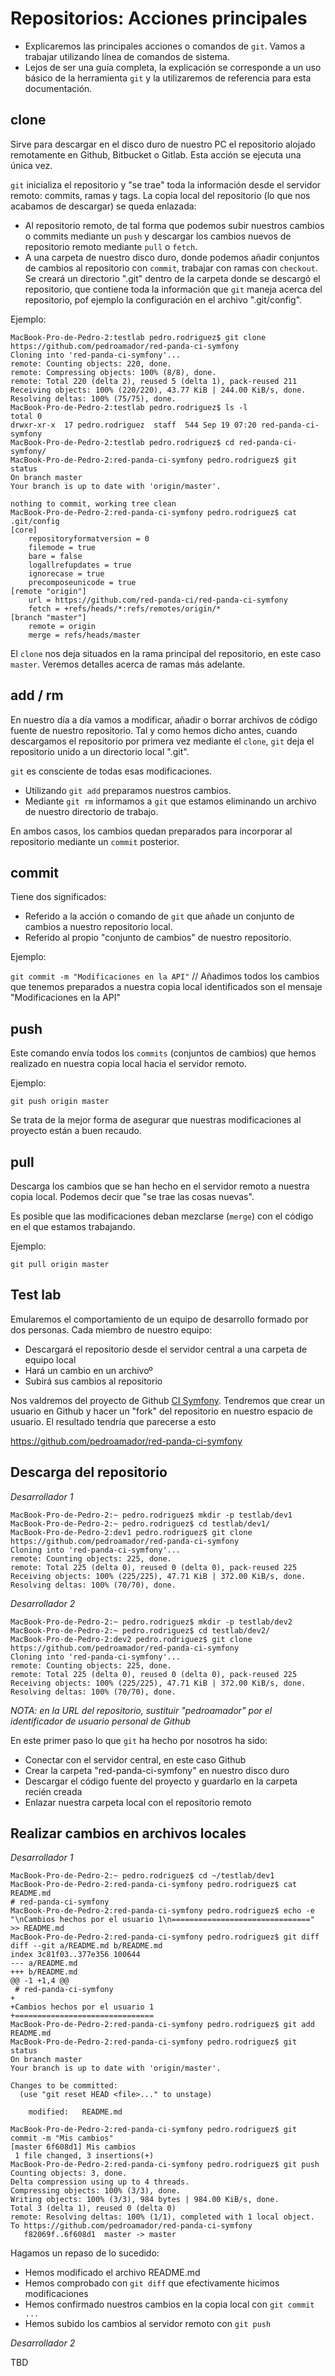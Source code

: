 # Repositorios: Acciones principales

- Explicaremos las principales acciones o comandos de `git`. Vamos a trabajar utilizando línea de comandos de sistema.
- Lejos de ser una guía completa, la explicación se corresponde a un uso básico de la herramienta `git` y la utilizaremos de referencia para esta documentación.

## clone

Sirve para descargar en el disco duro de nuestro PC el repositorio alojado remotamente en Github, Bitbucket o Gitlab. Esta acción se ejecuta una única vez.

`git` inicializa el repositorio y "se trae" toda la información desde el servidor remoto: commits, ramas y tags. La copia local del repositorio (lo que nos acabamos de descargar) se queda enlazada:

- Al repositorio remoto, de tal forma que podemos subir nuestros cambios o commits mediante un `push` y descargar los cambios nuevos de repositorio remoto mediante `pull` o `fetch`.
- A una carpeta de nuestro disco duro, donde podemos añadir conjuntos de cambios al repositorio con `commit`, trabajar con ramas con `checkout`. Se creará un directorio ".git" dentro de la carpeta donde se descargó el repositorio, que contiene toda la información que `git` maneja acerca del repositorio, pof ejemplo la configuración en el archivo ".git/config".

Ejemplo: 

```console
MacBook-Pro-de-Pedro-2:testlab pedro.rodriguez$ git clone https://github.com/pedroamador/red-panda-ci-symfony
Cloning into 'red-panda-ci-symfony'...
remote: Counting objects: 220, done.
remote: Compressing objects: 100% (8/8), done.
remote: Total 220 (delta 2), reused 5 (delta 1), pack-reused 211
Receiving objects: 100% (220/220), 43.77 KiB | 244.00 KiB/s, done.
Resolving deltas: 100% (75/75), done.
MacBook-Pro-de-Pedro-2:testlab pedro.rodriguez$ ls -l
total 0
drwxr-xr-x  17 pedro.rodriguez  staff  544 Sep 19 07:20 red-panda-ci-symfony
MacBook-Pro-de-Pedro-2:testlab pedro.rodriguez$ cd red-panda-ci-symfony/
MacBook-Pro-de-Pedro-2:red-panda-ci-symfony pedro.rodriguez$ git status 
On branch master
Your branch is up to date with 'origin/master'.

nothing to commit, working tree clean
MacBook-Pro-de-Pedro-2:red-panda-ci-symfony pedro.rodriguez$ cat .git/config 
[core]
	repositoryformatversion = 0
	filemode = true
	bare = false
	logallrefupdates = true
	ignorecase = true
	precomposeunicode = true
[remote "origin"]
	url = https://github.com/red-panda-ci/red-panda-ci-symfony
	fetch = +refs/heads/*:refs/remotes/origin/*
[branch "master"]
	remote = origin
	merge = refs/heads/master
```

El `clone` nos deja situados en la rama principal del repositorio, en este caso `master`. Veremos detalles acerca de ramas más adelante.

## add / rm

En nuestro día a día vamos a modificar, añadir o borrar archivos de código fuente de nuestro repositorio. Tal y como hemos dicho antes, cuando descargamos el repositorio por primera vez mediante el `clone`, `git` deja el repositorio unido a un directorio local ".git".

`git` es consciente de todas esas modificaciones. 

- Utilizando `git add` preparamos nuestros cambios.
- Mediante `git rm` informamos a `git` que estamos eliminando un archivo de nuestro directorio de trabajo.

En ambos casos, los cambios quedan preparados para incorporar al repositorio mediante un `commit` posterior.

## commit

Tiene dos significados:

- Referido a la acción o comando de `git` que añade un conjunto de cambios a nuestro repositorio local.
- Referido al propio "conjunto de cambios" de nuestro repositorio.

Ejemplo:

`git commit -m "Modificaciones en la API"` // Añadimos todos los cambios que tenemos preparados a nuestra copia local identificados son el mensaje "Modificaciones en la API"

## push

Este comando envía todos los `commits` (conjuntos de cambios) que hemos realizado en nuestra copia local hacia el servidor remoto.

Ejemplo:

`git push origin master` 

Se trata de la mejor forma de asegurar que nuestras modificaciones al proyecto están a buen recaudo.

## pull

Descarga los cambios que se han hecho en el servidor remoto a nuestra copia local. Podemos decir que "se trae las cosas nuevas".

Es posible que las modificaciones deban mezclarse (`merge`) con el código en el que estamos trabajando. 

Ejemplo:

`git pull origin master`

## Test lab

Emularemos el comportamiento de un equipo de desarrollo formado por dos personas. Cada miembro de nuestro equipo:

- Descargará el repositorio desde el servidor central a una carpeta de equipo local
- Hará un cambio en un archivoº
- Subirá sus cambios al repositorio

Nos valdremos del proyecto de Github [CI Symfony](https://github.com/sergioortegagomez/red-panda-ci-symfony). Tendremos que crear un usuario en Github y hacer un "fork" del repositorio en nuestro espacio de usuario. El resultado tendría que parecerse a esto 

https://github.com/pedroamador/red-panda-ci-symfony

## Descarga del repositorio

*Desarrollador 1*

```console
MacBook-Pro-de-Pedro-2:~ pedro.rodriguez$ mkdir -p testlab/dev1
MacBook-Pro-de-Pedro-2:~ pedro.rodriguez$ cd testlab/dev1/
MacBook-Pro-de-Pedro-2:dev1 pedro.rodriguez$ git clone https://github.com/pedroamador/red-panda-ci-symfony
Cloning into 'red-panda-ci-symfony'...
remote: Counting objects: 225, done.
remote: Total 225 (delta 0), reused 0 (delta 0), pack-reused 225
Receiving objects: 100% (225/225), 47.71 KiB | 372.00 KiB/s, done.
Resolving deltas: 100% (70/70), done.
```

*Desarrollador 2*

```console
MacBook-Pro-de-Pedro-2:~ pedro.rodriguez$ mkdir -p testlab/dev2
MacBook-Pro-de-Pedro-2:~ pedro.rodriguez$ cd testlab/dev2/
MacBook-Pro-de-Pedro-2:dev2 pedro.rodriguez$ git clone https://github.com/pedroamador/red-panda-ci-symfony
Cloning into 'red-panda-ci-symfony'...
remote: Counting objects: 225, done.
remote: Total 225 (delta 0), reused 0 (delta 0), pack-reused 225
Receiving objects: 100% (225/225), 47.71 KiB | 372.00 KiB/s, done.
Resolving deltas: 100% (70/70), done.
```

_NOTA: en la URL del repositorio, sustituir "pedroamador" por el identificador de usuario personal de Github_

En este primer paso lo que `git` ha hecho por nosotros ha sido:

- Conectar con el servidor central, en este caso Github
- Crear la carpeta "red-panda-ci-symfony" en nuestro disco duro
- Descargar el código fuente del proyecto y guardarlo en la carpeta recién creada
- Enlazar nuestra carpeta local con el repositorio remoto

## Realizar cambios en archivos locales

*Desarrollador 1*

```console
MacBook-Pro-de-Pedro-2:~ pedro.rodriguez$ cd ~/testlab/dev1
MacBook-Pro-de-Pedro-2:red-panda-ci-symfony pedro.rodriguez$ cat README.md 
# red-panda-ci-symfony
MacBook-Pro-de-Pedro-2:red-panda-ci-symfony pedro.rodriguez$ echo -e "\nCambios hechos por el usuario 1\n===============================" >> README.md 
MacBook-Pro-de-Pedro-2:red-panda-ci-symfony pedro.rodriguez$ git diff
diff --git a/README.md b/README.md
index 3c81f03..377e356 100644
--- a/README.md
+++ b/README.md
@@ -1 +1,4 @@
 # red-panda-ci-symfony
+
+Cambios hechos por el usuario 1
+===============================
MacBook-Pro-de-Pedro-2:red-panda-ci-symfony pedro.rodriguez$ git add README.md
MacBook-Pro-de-Pedro-2:red-panda-ci-symfony pedro.rodriguez$ git status
On branch master
Your branch is up to date with 'origin/master'.

Changes to be committed:
  (use "git reset HEAD <file>..." to unstage)

	modified:   README.md

MacBook-Pro-de-Pedro-2:red-panda-ci-symfony pedro.rodriguez$ git commit -m "Mis cambios"
[master 6f608d1] Mis cambios
 1 file changed, 3 insertions(+)
MacBook-Pro-de-Pedro-2:red-panda-ci-symfony pedro.rodriguez$ git push
Counting objects: 3, done.
Delta compression using up to 4 threads.
Compressing objects: 100% (3/3), done.
Writing objects: 100% (3/3), 984 bytes | 984.00 KiB/s, done.
Total 3 (delta 1), reused 0 (delta 0)
remote: Resolving deltas: 100% (1/1), completed with 1 local object.
To https://github.com/pedroamador/red-panda-ci-symfony
   f82069f..6f608d1  master -> master
```

Hagamos un repaso de lo sucedido:

- Hemos modificado el archivo README.md
- Hemos comprobado con `git diff` que efectivamente hicimos modificaciones
- Hemos confirmado nuestros cambios en la copia local con `git commit ... `
- Hemos subido los cambios al servidor remoto con `git push`

*Desarrollador 2*

TBD